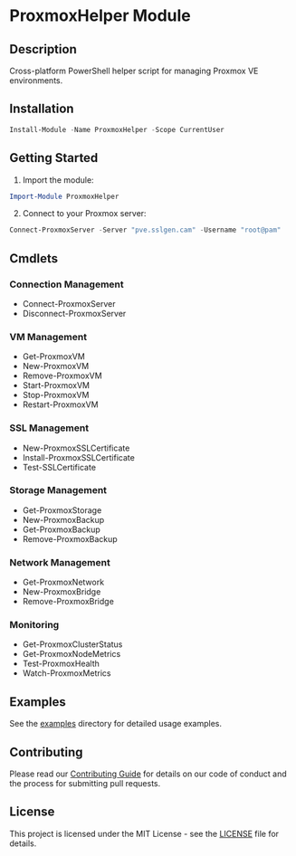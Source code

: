 # ProxmoxHelper Module
## Description
Cross-platform PowerShell helper script for managing Proxmox VE environments.

## Installation
```powershell
Install-Module -Name ProxmoxHelper -Scope CurrentUser
```

## Getting Started
1. Import the module:
```powershell
Import-Module ProxmoxHelper
```

2. Connect to your Proxmox server:
```powershell
Connect-ProxmoxServer -Server "pve.sslgen.cam" -Username "root@pam"
```

## Cmdlets
### Connection Management
- Connect-ProxmoxServer
- Disconnect-ProxmoxServer

### VM Management
- Get-ProxmoxVM
- New-ProxmoxVM
- Remove-ProxmoxVM
- Start-ProxmoxVM
- Stop-ProxmoxVM
- Restart-ProxmoxVM

### SSL Management
- New-ProxmoxSSLCertificate
- Install-ProxmoxSSLCertificate
- Test-SSLCertificate

### Storage Management
- Get-ProxmoxStorage
- New-ProxmoxBackup
- Get-ProxmoxBackup
- Remove-ProxmoxBackup

### Network Management
- Get-ProxmoxNetwork
- New-ProxmoxBridge
- Remove-ProxmoxBridge

### Monitoring
- Get-ProxmoxClusterStatus
- Get-ProxmoxNodeMetrics
- Test-ProxmoxHealth
- Watch-ProxmoxMetrics

## Examples
See the [examples](../examples/README.md) directory for detailed usage examples.

## Contributing
Please read our [Contributing Guide](../CONTRIBUTING.md) for details on our code of conduct and the process for submitting pull requests.

## License
This project is licensed under the MIT License - see the [LICENSE](../LICENSE) file for details.
